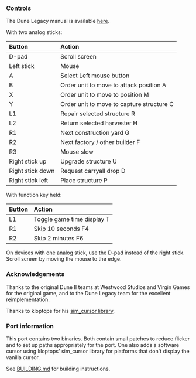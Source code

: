 ### Controls

The Dune Legacy manual is available [here](https://dunelegacy.sourceforge.net/website/manual.html).

With two analog sticks:

| Button            | Action                                      |
| :---------------- | :------------------------------------------ |
| D-pad             | Scroll screen                               |
| Left stick        | Mouse                                       |
| A                 | Select                    Left mouse button |
| B                 | Order unit to move to attack position     A |
| X                 | Order unit to move to position            M |
| Y                 | Order unit to move to capture structure   C |
| L1                | Repair selected structure                 R |
| L2                | Return selected harvester                 H |
| R1                | Next construction yard                    G |
| R2                | Next factory / other builder              F |
| R3                | Mouse slow                                  |
| Right stick up    | Upgrade structure                         U |
| Right stick down  | Request carryall drop                     D |
| Right stick left  | Place structure                           P |

With function key held:

| Button            | Action                                      |
| :---------------- | :------------------------------------------ |
| L1                | Toggle game time display                  T |
| R1                | Skip 10 seconds                          F4 |
| R2                | Skip 2 minutes                           F6 |

On devices with one analog stick, use the D-pad instead of the right stick. Scroll screen by moving the mouse to the edge.

### Acknowledgements
Thanks to the original Dune II teams at Westwood Studios and Virgin Games for the original game, and to the Dune Legacy team for the excellent reimplementation.

Thanks to kloptops for his [sim_cursor library](https://github.com/kloptops/SDL_sim_cursor).

### Port information
This port contains two binaries. Both contain small patches to reduce flicker and to set up paths appropriately for the port. One also adds a software cursor using kloptops' sim_cursor library for platforms that don't display the vanilla cursor.

See [BUILDING.md](https://github.com/PortsMaster/PortMaster-New/blob/main/ports/dunelegacy/dunelegacy/BUILDING.md) for building instructions.
